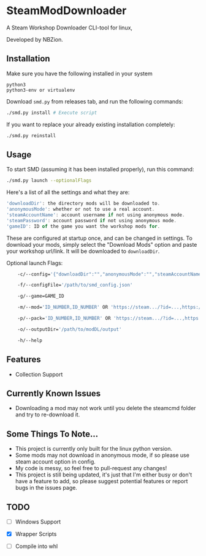 # SteamModDownloader
A Steam Workshop Downloader CLI-tool for linux,

Developed by NBZion.

## Installation
Make sure you have the following installed in your system
```
python3
python3-env or virtualenv
```

Download `smd.py` from releases tab, and run the following commands:
```bash
./smd.py install # Execute script
```
If you want to replace your already existing installation completely:
```bash
./smd.py reinstall
```

## Usage
To start SMD (assuming it has been installed properly), run this command:
```bash
./smd.py launch --optionalFlags
```
Here's a list of all the settings and what they are:
```js
'downloadDir': the directory mods will be downloaded to.
'anonymousMode': whether or not to use a real account.
'steamAccountName': account username if not using anonymous mode.
'steamPassword': account password if not using anonymous mode.
'gameID': ID of the game you want the workshop mods for.
```
These are configured at startup once, and can be changed in settings.
To download your mods, simply select the "Download Mods" option and
paste your workshop url/link. It will be downloaded to `downloadDir`.

Optional launch Flags:
```bash
    -c/--config='{"downloadDir":"","anonymousMode":"","steamAccountName":"","steamPassword":"","gameID":""}'

    -f/--configFile='/path/to/smd_config.json'

    -g/--game=GAME_ID

    -m/--mod='ID_NUMBER,ID_NUMBER' OR 'https://steam.../?id=...,https://steam.../?id=...'

    -p/--pack='ID_NUMBER,ID_NUMBER' OR 'https://steam.../?id=...,https://steam.../?id=...'

    -o/--outputDir='/path/to/modDL/output'

    -h/--help
```

## Features
- Collection Support
 
## Currently Known Issues
- Downloading a mod may not work until you delete the steamcmd folder and try to re-download it.

## Some Things To Note...
- This project is currently only built for the linux python version.
- Some mods may not download in anonymous mode, if so please use steam account option in config.
- My code is messy, so feel free to pull-request any changes!
- This project is still being updated, it's just that I'm either busy or don't have a feature to add, so please suggest potential features or report bugs in the issues page.

## TODO
- [ ] Windows Support
- [x] Wrapper Scripts 
- [ ] Compile into whl

